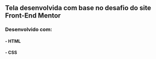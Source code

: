## Tela desenvolvida com base no desafio do site Front-End Mentor 

### Desenvolvido com:

#### - HTML
#### - CSS

#### <a href="order-summary-snowy.vercel.app">  </a>
